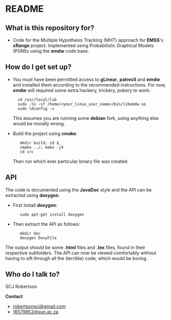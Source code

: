 # README #

## What is this repository for? ##

* Code for the Multiple Hypothesis Tracking (MHT) approach for **EMSS**'s **xRange** project. Implemented using Probabilistic Graphical Models (PGM)s using the **emdw** code base.

## How do I get set up? ##

* You must have been permitted access to **gLinear**, **patrecII** and **emdw** and installed them according to the recommended instructions. For now, **emdw** will required some extra hackery, trickery, pokery to work:

        cd /usr/local/lib
        sudo -ln -sf /home/<your_linux_user_name>/bin/libemdw.so
        sudo ldconfig -v
    
    This assumes you are running some **debian** fork, using anything else would be morally wrong.
    
* Build the project using **cmake**:

         mkdir build; cd $_
         cmake ../; make -j4
         cd src

   Then run which ever particular binary file was created.
   
## API ##
The code is documented using the **JavaDoc** style and the API can be extracted using **doxygen**. 

* First install **doxygen**:

         sudo apt-get install doxygen

* Then extract the API as follows:

         mkdir doc
         doxygen DoxyFile

The output should be some **.html** files and **.tex** files, found in their respective subfolders. The API can now be viewed comfortably without having to sift through all the (terrible) code, which would be boring.

## Who do I talk to? ##

SCJ Robertson

**Contact**
* robertsonscj@gmail.com
* 16579852@sun.ac.za
